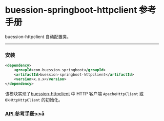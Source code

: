 # buession-springboot-httpclient 参考手册


buession-httpclient 自动配置类。


---


### 安装

```xml
<dependency>
    <groupId>com.buession.springboot</groupId>
    <artifactId>buession-springboot-httpclient</artifactId>
    <version>x.x.x</version>
</dependency>
```


该模块实现了[buession-httpclient](https://www.buession.com/manual/2.3/httpclient/index.html) 中 HTTP 客户端 `ApacheHttpClient` 或 `OkHttpHttpClient` 的初始化。


### [API 参考手册>>](https://javadoc.io/static/com.buession.springboot/buession-springboot-httpclient/2.3.0/)å